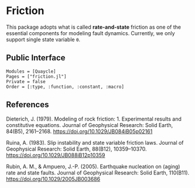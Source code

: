 # Friction

This package adopts what is called **rate-and-state** friction as one of the
essential components for modeling fault dynamics. Currently, we only support
single state variable ``θ``.

## Public Interface
```@autodocs
Modules = [Quaycle]
Pages = ["friction.jl"]
Private = false
Order = [:type, :function, :constant, :macro]
```

## References
Dieterich, J. (1979). Modeling of rock friction: 1. Experimental results and constitutive equations. Journal of Geophysical Research: Solid Earth, 84(B5), 2161–2168. https://doi.org/10.1029/JB084iB05p02161

Ruina, A. (1983). Slip instability and state variable friction laws. Journal of Geophysical Research: Solid Earth, 88(B12), 10359–10370. https://doi.org/10.1029/JB088iB12p10359

Rubin, A. M., & Ampuero, J.-P. (2005). Earthquake nucleation on (aging) rate and state faults. Journal of Geophysical Research: Solid Earth, 110(B11). https://doi.org/10.1029/2005JB003686
